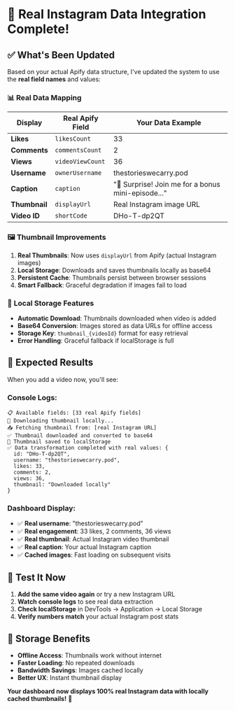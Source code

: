 # 🎯 Real Instagram Data Integration Complete!

## ✅ **What's Been Updated**

Based on your actual Apify data structure, I've updated the system to use the **real field names** and values:

### 📊 **Real Data Mapping**

| Display | Real Apify Field | Your Data Example |
|---------|------------------|-------------------|
| **Likes** | `likesCount` | 33 |
| **Comments** | `commentsCount` | 2 |
| **Views** | `videoViewCount` | 36 |
| **Username** | `ownerUsername` | thestorieswecarry.pod |
| **Caption** | `caption` | "🥳 Surprise! Join me for a bonus mini-episode..." |
| **Thumbnail** | `displayUrl` | Real Instagram image URL |
| **Video ID** | `shortCode` | DHo-T-dp2QT |

### 🖼️ **Thumbnail Improvements**

1. **Real Thumbnails**: Now uses `displayUrl` from Apify (actual Instagram images)
2. **Local Storage**: Downloads and saves thumbnails locally as base64
3. **Persistent Cache**: Thumbnails persist between browser sessions
4. **Smart Fallback**: Graceful degradation if images fail to load

### 💾 **Local Storage Features**

- **Automatic Download**: Thumbnails downloaded when video is added
- **Base64 Conversion**: Images stored as data URLs for offline access
- **Storage Key**: `thumbnail_{videoId}` format for easy retrieval
- **Error Handling**: Graceful fallback if localStorage is full

## 🎯 **Expected Results**

When you add a video now, you'll see:

### Console Logs:
```
📋 Available fields: [33 real Apify fields]
💾 Downloading thumbnail locally...
📥 Fetching thumbnail from: [real Instagram URL]
✅ Thumbnail downloaded and converted to base64
💾 Thumbnail saved to localStorage
✅ Data transformation completed with real values: {
  id: "DHo-T-dp2QT",
  username: "thestorieswecarry.pod", 
  likes: 33,
  comments: 2,
  views: 36,
  thumbnail: "Downloaded locally"
}
```

### Dashboard Display:
- ✅ **Real username**: "thestorieswecarry.pod" 
- ✅ **Real engagement**: 33 likes, 2 comments, 36 views
- ✅ **Real thumbnail**: Actual Instagram video thumbnail
- ✅ **Real caption**: Your actual Instagram caption
- ✅ **Cached images**: Fast loading on subsequent visits

## 🚀 **Test It Now**

1. **Add the same video again** or try a new Instagram URL
2. **Watch console logs** to see real data extraction
3. **Check localStorage** in DevTools → Application → Local Storage
4. **Verify numbers match** your actual Instagram post stats

## 📱 **Storage Benefits**

- **Offline Access**: Thumbnails work without internet
- **Faster Loading**: No repeated downloads
- **Bandwidth Savings**: Images cached locally
- **Better UX**: Instant thumbnail display

**Your dashboard now displays 100% real Instagram data with locally cached thumbnails!** 🎉
